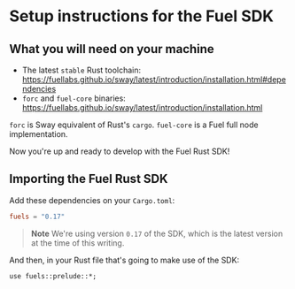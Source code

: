 # Setup instructions for the Fuel SDK

## What you will need on your machine

- The latest `stable` Rust toolchain: <https://fuellabs.github.io/sway/latest/introduction/installation.html#dependencies>
- `forc` and `fuel-core` binaries: <https://fuellabs.github.io/sway/latest/introduction/installation.html>

`forc` is Sway equivalent of Rust's `cargo`. `fuel-core` is a Fuel full node implementation.

Now you're up and ready to develop with the Fuel Rust SDK!

## Importing the Fuel Rust SDK

Add these dependencies on your `Cargo.toml`:

```toml
fuels = "0.17"
```

> **Note** We're using version `0.17` of the SDK, which is the latest version at the time of this writing.

And then, in your Rust file that's going to make use of the SDK:

```rust,ignore
use fuels::prelude::*;
```
